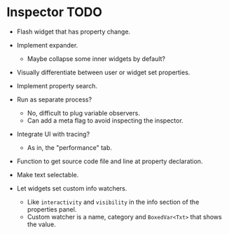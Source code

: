 # Inspector TODO

* Flash widget that has property change.

* Implement expander.
    - Maybe collapse some inner widgets by default?

* Visually differentiate between user or widget set properties.

* Implement property search.

* Run as separate process?
    - No, difficult to plug variable observers.
    - Can add a meta flag to avoid inspecting the inspector.

* Integrate UI with tracing?
    - As in, the "performance" tab.

* Function to get source code file and line at property declaration.

* Make text selectable.

* Let widgets set custom info watchers.
    - Like `interactivity` and `visibility` in the info section of the properties panel.
    - Custom watcher is a name, category and `BoxedVar<Txt>` that shows the value. 
